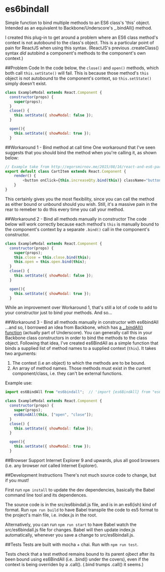 # es6bindall

Simple function to bind multiple methods to an ES6 class's 'this' object. Intended as an equivalent to Backbone/Underscore's _.bindAll() method.

I created this plug-in to get around a problem where an ES6 class method's context is not autobound to the class's object.  This is a particular point of pain for ReactJS when using this syntax.  (ReactJS's previous .createClass() syntax _did_ autobind a component's methods to the component's own context.)

##Problem Code
In the code below, the ```close()``` and ```open()``` methods, which both call ```this.setState()``` will fail.  This is because those method's ```this``` object is not autobound to the component's context, so ```this.setState()``` simply doesn't exist.
```javascript
class ExampleModal extends React.Component {
  constructor(props) {
    super(props);
  }
  close() {
    this.setState({ showModal: false });
  }

  open(){
    this.setState({ showModal: true });
  }
  ```

##Workaround 1 - Bind method at call time
One workaround that I've seen suggests that you should bind the method when you're calling it, as shown below:
```javascript
// Example take from http://egorsmirnov.me/2015/08/16/react-and-es6-part3.html
export default class CartItem extends React.Component {
    render() {
        <button onClick={this.increaseQty.bind(this)} className="button success">+</button>
    }
}
```
This certainly gives you the most flexibility, since you can call the method as either bound or unbound should you wish.  Still, it's a massive pain in the rear to remeber to do this every time you call your method.


##Workaround 2 - Bind all methods manually in constructor
The code below will work correctly because each method's ```this``` is manually bound to the component's context by a separate ```.bind()``` call in the component's constructor.

```javascript
class ExampleModal extends React.Component {
  constructor(props) {
    super(props);
    this.close = this.close.bind(this);
    this.open = this.open.bind(this);
  }
  close() {
    this.setState({ showModal: false });
  }

  open(){
    this.setState({ showModal: true });
  }
  ```

While an improvement over Workaround 1, that's still a lot of code to add to your constructor just to bind your methods.  And so...


##Workaround 3 - Bind all methods manually in constructor with es6bindAll
...and so, I borrowed an idea from Backbone, which has [a _.bindAll() function](http://underscorejs.org/#bindAll) (actually part of Underscore).  You can generally call this in your Backbone class constructors in order to bind the methods to the class object.  Following that idea, I've created es6BindAll as a simple function that binds a supplied list of method names to a supplied context (```this```).  It takes two arguments:

1. The context (i.e an object) to which the methods are to be bound.
2. An array of method names.  Those methods must exist in the current component/class, i.e. they can't be external functions.

Example use:
```javascript
import es6BindAll from "es6bindall";  // 'import {es6BindAll} from "es6bindall"' will also work

class ExampleModal extends React.Component {
  constructor(props) {
    super(props);
    es6BindAll(this, ["open", "close"]);
  }
  close() {
    this.setState({ showModal: false });
  }

  open(){
    this.setState({ showModal: true });
  }
  ```

##Browser Support
Internet Explorer 9 and upwards, plus all good browsers (i.e. any browser _not_ called Internet Explorer).


##Development Instructions
There's not much source code to change, but if you must!

First run `npm install` to update the dev dependencies, basically the Babel command line tool and its dependences.

The source code is in the src/es6bindall.js file, and is in an es6(ish) kind of format.  Run `npm run build` to have Babel transpile the code to es5 format to the project's main file, i.e. index.js in the root.

Alternatively, you can run `npm run start` to have Babel watch the src/es6bindall.js file for changes.  Babel will then update index.js automatically, whenever you save a change to src/es6bindall.js.

##Tests
Tests are built with mocha + chai.  Run with `npm run test`.

Tests check that a test method remains bound to its parent ojbect after its been bound using es6BindAll (i.e. .bind() under the covers), even if the context is being overriden by a .call().  (.bind trumps .call() it seems.)


